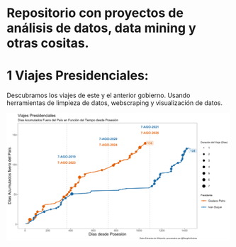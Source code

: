 # Repositorio con proyectos de análisis de datos, data mining y otras cositas. 

# 1 Viajes Presidenciales: 
Descubramos los viajes de este y el anterior gobierno. Usando herramientas de limpieza de datos, webscraping y visualización de datos.  

![Cumulative Days Plot](1_viajes_presidenciales/output/dias_fuera_acumm.png)
